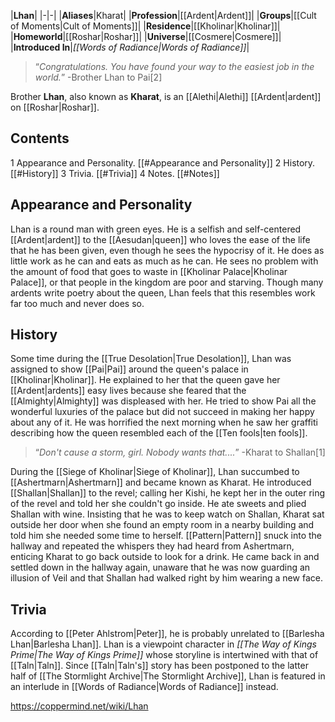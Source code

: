 |**Lhan**|
|-|-|
|**Aliases**|Kharat|
|**Profession**|[[Ardent\|Ardent]]|
|**Groups**|[[Cult of Moments\|Cult of Moments]]|
|**Residence**|[[Kholinar\|Kholinar]]|
|**Homeworld**|[[Roshar\|Roshar]]|
|**Universe**|[[Cosmere\|Cosmere]]|
|**Introduced In**|*[[Words of Radiance\|Words of Radiance]]*|

>“*Congratulations. You have found your way to the easiest job in the world.*”
\-Brother Lhan to Pai[2]


Brother **Lhan**, also known as **Kharat**, is an [[Alethi\|Alethi]] [[Ardent\|ardent]] on [[Roshar\|Roshar]].

## Contents

1 Appearance and Personality. [[#Appearance and Personality]] 
2 History. [[#History]] 
3 Trivia. [[#Trivia]] 
4 Notes. [[#Notes]] 


## Appearance and Personality
Lhan is a round man with green eyes. He is a selfish and self-centered [[Ardent\|ardent]] to the [[Aesudan\|queen]] who loves the ease of the life that he has been given, even though he sees the hypocrisy of it. He does as little work as he can and eats as much as he can. He sees no problem with the amount of food that goes to waste in [[Kholinar Palace\|Kholinar Palace]], or that people in the kingdom are poor and starving. Though many ardents write poetry about the queen, Lhan feels that this resembles work far too much and never does so.

## History
Some time during the [[True Desolation\|True Desolation]], Lhan was assigned to show [[Pai\|Pai]] around the queen's palace in [[Kholinar\|Kholinar]]. He explained to her that the queen gave her [[Ardent\|ardents]] easy lives because she feared that the [[Almighty\|Almighty]] was displeased with her. He tried to show Pai all the wonderful luxuries of the palace but did not succeed in making her happy about any of it. He was horrified the next morning when he saw her graffiti describing how the queen resembled each of the [[Ten fools\|ten fools]].

>“*Don't cause a storm, girl. Nobody wants that....*”
\-Kharat to Shallan[1]

During the [[Siege of Kholinar\|Siege of Kholinar]], Lhan succumbed to [[Ashertmarn\|Ashertmarn]] and became known as Kharat. He introduced [[Shallan\|Shallan]] to the revel; calling her Kishi, he kept her in the outer ring of the revel and told her she couldn't go inside. He ate sweets and plied Shallan with wine. Insisting that he was to keep watch on Shallan, Kharat sat outside her door when she found an empty room in a nearby building and told him she needed some time to herself. [[Pattern\|Pattern]] snuck into the hallway and repeated the whispers they had heard from Ashertmarn, enticing Kharat to go back outside to look for a drink. He came back in and settled down in the hallway again, unaware that he was now guarding an illusion of Veil and that Shallan had walked right by him wearing a new face.

## Trivia
According to [[Peter Ahlstrom\|Peter]], he is probably unrelated to [[Barlesha Lhan\|Barlesha Lhan]].
Lhan is a viewpoint character in *[[The Way of Kings Prime\|The Way of Kings Prime]]* whose storyline is intertwined with that of [[Taln\|Taln]]. Since [[Taln\|Taln's]] story has been postponed to the latter half of [[The Stormlight Archive\|The Stormlight Archive]], Lhan is featured in an interlude in [[Words of Radiance\|Words of Radiance]] instead.


https://coppermind.net/wiki/Lhan